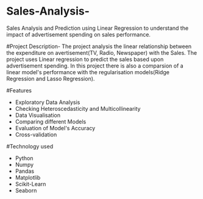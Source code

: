 # Sales-Analysis-
Sales Analysis and Prediction using Linear Regression to understand the impact of advertisement spending on sales performance. 

#Project Description- 
The project analysis the linear relationship between the expenditure on avertisement(TV, Radio, Newspaper) with the Sales.
The project uses Linear regression to predict the sales based upon advertisement spending.
In this project there is also a comparsion of a linear model's performance with the regularisation models(Ridge Regression and 
Lasso Regression).

#Features
- Exploratory Data Analysis
- Checking Heteroscedasticity and Multicollinearity
- Data Visualisation
- Comparing different Models
- Evaluation of Model's Accuracy
- Cross-validation


#Technology used
- Python
- Numpy
- Pandas
- Matplotlib
- Scikit-Learn
- Seaborn
